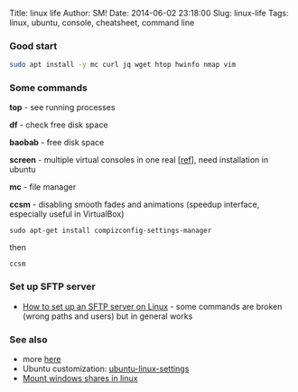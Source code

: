 Title: linux life
Author: SM!
Date: 2014-06-02 23:18:00
Slug: linux-life
Tags: linux, ubuntu, console, cheatsheet, command line


### Good start
```bash
sudo apt install -y mc curl jq wget htop hwinfo nmap vim
```


### Some commands

**top** - see running processes

**df** - check free disk space

**baobab** - free disk space 

**screen** - multiple virtual consoles in one real [[ref](http://sergevideo.blogspot.com/2014/05/multiple-windows-in-one-linux-terminal.html)], need installation in ubuntu

**mc** - file manager

**ccsm** - disabling smooth fades and animations (speedup interface, especially useful in VirtualBox)

```
sudo apt-get install compizconfig-settings-manager
```
then 
```
ccsm
```

### Set up SFTP server
* [How to set up an SFTP server on Linux](https://www.techrepublic.com/article/how-to-set-up-an-sftp-server-on-linux/) - some commands are broken (wrong paths and users) but in general works


### See also
* more [here](/useful-console-commands.html)
* Ubuntu customization: [ubuntu-linux-settings](ubuntu-linux-settings.html)
* [Mount windows shares in linux](mount-windows-shares-in-linux.html)
